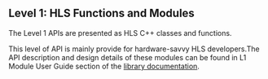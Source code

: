 ## Level 1: HLS Functions and Modules

The Level 1 APIs are presented as HLS C++ classes and functions.

This level of API is mainly provide for hardware-savvy HLS developers.The API description and design details of these modules can be found in L1 Module User Guide section of the [library documentation](https://docs.xilinx.com/r/en-US/Vitis_Libraries/security/index.html).
